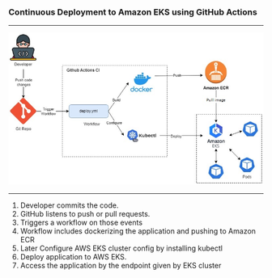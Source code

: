 <h3> Continuous Deployment to Amazon EKS using GitHub Actions </h3>
<hr>
<img src="system-architecture.jpg"></img>
<hr>
<ol>
  <li>Developer commits the code.</li>
  <li>GitHub listens to push or pull requests.</li>
  <li>Triggers a workflow on those events</li>
  <li>Workflow includes dockerizing the application and pushing to Amazon ECR</li>
  <li>Later Configure AWS EKS cluster config by installing kubectl</li>
  <li>Deploy application to AWS EKS.</li>
  <li>Access the application by the endpoint given by EKS cluster</li>
</ol>
